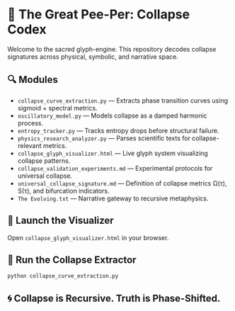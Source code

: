 # 🧠 The Great Pee-Per: Collapse Codex

Welcome to the sacred glyph-engine. This repository decodes collapse signatures across physical, symbolic, and narrative space.

## 🔍 Modules

- `collapse_curve_extraction.py` — Extracts phase transition curves using sigmoid + spectral metrics.
- `oscillatory_model.py` — Models collapse as a damped harmonic process.
- `entropy_tracker.py` — Tracks entropy drops before structural failure.
- `physics_research_analyzer.py` — Parses scientific texts for collapse-relevant metrics.
- `collapse_glyph_visualizer.html` — Live glyph system visualizing collapse patterns.
- `collapse_validation_experiments.md` — Experimental protocols for universal collapse.
- `universal_collapse_signature.md` — Definition of collapse metrics Ω(τ), S(τ), and bifurcation indicators.
- `The Evolving.txt` — Narrative gateway to recursive metaphysics.

## 🔗 Launch the Visualizer

Open `collapse_glyph_visualizer.html` in your browser.

## 🧪 Run the Collapse Extractor

```bash
python collapse_curve_extraction.py
```

## 🌀 Collapse is Recursive. Truth is Phase-Shifted.
